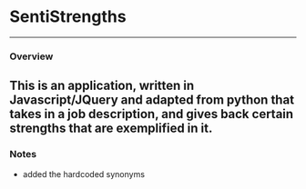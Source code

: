 # SentiStrengths
---
### Overview
This is an application, written in Javascript/JQuery and adapted from python
that takes in a job description, and gives back certain strengths that
are exemplified in it.
---
### Notes
* added the hardcoded synonyms